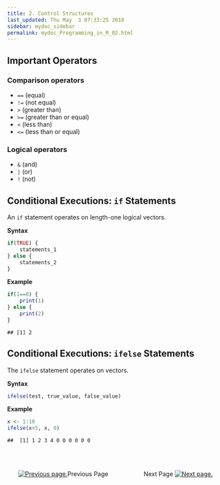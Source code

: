 ```yaml
---
title: 2. Control Structures
last_updated: Thu May  3 07:33:25 2018
sidebar: mydoc_sidebar
permalink: mydoc_Programming_in_R_02.html
---
```


## Important Operators

### Comparison operators

* `==` (equal)
* `!=` (not equal)
* `>` (greater than)
* `>=` (greater than or equal)
* `<` (less than)
* `<=` (less than or equal)

### Logical operators
		
* `&` (and)
* `|` (or) 
* `!` (not)

## Conditional Executions: `if` Statements

An `if` statement operates on length-one logical vectors.

__Syntax__

```r
if(TRUE) { 
	statements_1 
} else { 
	statements_2 
}
```

__Example__

```r
if(1==0) { 
	print(1) 
} else { 
	print(2) 
}
```

```
## [1] 2
```

## Conditional Executions: `ifelse` Statements

The `ifelse` statement operates on vectors.

__Syntax__

```r
ifelse(test, true_value, false_value)
```
__Example__

```r
x <- 1:10 
ifelse(x<5, x, 0)
```

```
##  [1] 1 2 3 4 0 0 0 0 0 0
```

<br><br><center><a href="mydoc_Programming_in_R_01.html"><img src="images/left_arrow.png" alt="Previous page."></a>Previous Page &nbsp; &nbsp; &nbsp; &nbsp; &nbsp; &nbsp; &nbsp; &nbsp; &nbsp; &nbsp; Next Page
<a href="mydoc_Programming_in_R_03.html"><img src="images/right_arrow.png" alt="Next page."></a></center>
